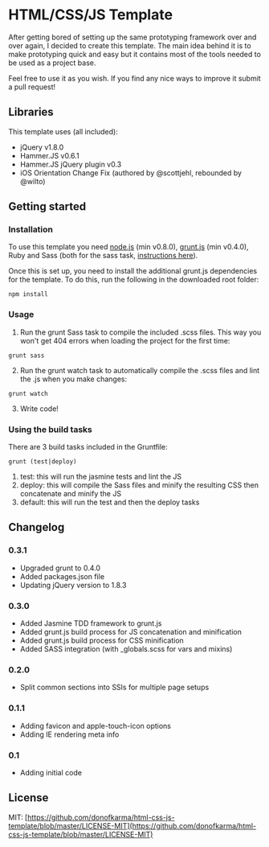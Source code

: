 HTML/CSS/JS Template
====================

After getting bored of setting up the same prototyping framework over and over again, I decided to create this template. The main idea behind it is to make prototyping quick and easy but it contains most of the tools needed to be used as a project base.

Feel free to use it as you wish. If you find any nice ways to improve it submit a pull request!

Libraries
---------------------

This template uses (all included):
- jQuery v1.8.0
- Hammer.JS v0.6.1
- Hammer.JS jQuery plugin v0.3
- iOS Orientation Change Fix (authored by @scottjehl, rebounded by @wilto)

Getting started
---------------------

### Installation

To use this template you need [node.js](http://nodejs.org/download/) (min v0.8.0), [grunt.js](https://github.com/gruntjs/grunt/wiki/Getting-started) (min v0.4.0), Ruby and Sass (both for the sass task, [instructions here](https://github.com/gruntjs/grunt-contrib-sass#the-sass-task)).

Once this is set up, you need to install the additional grunt.js dependencies for the template. To do this, run the following in the downloaded root folder:

`npm install`

### Usage

1) Run the grunt Sass task to compile the included .scss files. This way you won't get 404 errors when loading the project for the first time:

`grunt sass`

2) Run the grunt watch task to automatically compile the .scss files and lint the .js when you make changes:

`grunt watch`

3) Write code!

### Using the build tasks

There are 3 build tasks included in the Gruntfile:

`grunt (test|deploy)`

1. test: this will run the jasmine tests and lint the JS
2. deploy: this will compile the Sass files and minify the resulting CSS then concatenate and minify the JS
3. default: this will run the test and then the deploy tasks

Changelog
---------------------

### 0.3.1
- Upgraded grunt to 0.4.0
- Added packages.json file
- Updating jQuery version to 1.8.3

### 0.3.0
- Added Jasmine TDD framework to grunt.js
- Added grunt.js build process for JS concatenation and minification
- Added grunt.js build process for CSS minification
- Added SASS integration (with _globals.scss for vars and mixins)

### 0.2.0
- Split common sections into SSIs for multiple page setups

### 0.1.1
- Adding favicon and apple-touch-icon options
- Adding IE rendering meta info

### 0.1
- Adding initial code

License
---------------------

MIT: [https://github.com/donofkarma/html-css-js-template/blob/master/LICENSE-MIT](https://github.com/donofkarma/html-css-js-template/blob/master/LICENSE-MIT)
